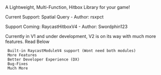 A Lightweight, Multi-Function, Hitbox Library for your game!

  Current Support:
    Spatial Query - Author: rsxpct
    
  Support Coming:
    RaycastHitboxV4 - Author: Swordphin123
    
    
Currently in V1 and under development, V2 is on its way with much more features. Read Below

     Built-in RaycastModuleV4 support (Wont need both modules)
     More Features
     Better Developer Experience (DX)
     Bug-Fixes
     Much More

